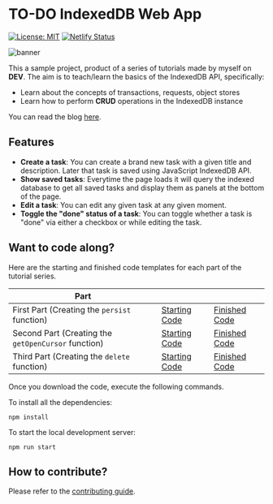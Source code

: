 # TO-DO IndexedDB Web App

[![License: MIT](https://img.shields.io/badge/License-MIT-green.svg)](https://github.com/DevTony101/js-todo-app-indexed_db/blob/master/LICENSE)
[![Netlify Status](https://api.netlify.com/api/v1/badges/1955bdc7-8239-4b5e-ac30-b817283b057e/deploy-status)](https://app.netlify.com/sites/indexed-todo-app/deploys)

![banner](https://github.com/DevTony101/js-todo-app-indexed_db/blob/master/banner.png)

This a sample project, product of a series of tutorials made by myself on **DEV**. The aim is to teach/learn the basics of the IndexedDB API, specifically:

- Learn about the concepts of transactions, requests, object stores
- Learn how to perform **CRUD** operations in the IndexedDB instance

You can read the blog [here](https://dev.to/devtony101/javascript-building-a-to-do-app-with-the-indexeddb-api-part-1-4382).

## Features

- **Create a task**: You can create a brand new task with a given title and description. Later that task is saved using JavaScript IndexedDB API.
- **Show saved tasks**: Everytime the page loads it will query the indexed database to get all saved tasks and display them as panels at the bottom of the page.
- **Edit a task**: You can edit any given task at any given moment.
- **Toggle the "done" status of a task**: You can toggle whether a task is "done" via either a checkbox or while editing the task.

## Want to code along?
Here are the starting and finished code templates for each part of the tutorial series.

| Part                                       |                                                                                                           |                                                                                                           |
| ------------------------------------------ | --------------------------------------------------------------------------------------------------------- | --------------------------------------------------------------------------------------------------------- |
| First Part (Creating the `persist` function) | [Starting Code](https://github.com/DevTony101/js-todo-app-indexed_db/releases/tag/starter-code-part-one)  | [Finished Code](https://github.com/DevTony101/js-todo-app-indexed_db/releases/tag/finished-code-part-one) |
| Second Part (Creating the `getOpenCursor` function) | [Starting Code](https://github.com/DevTony101/js-todo-app-indexed_db/releases/tag/starting-code-part-two) | [Finished Code](https://github.com/DevTony101/js-todo-app-indexed_db/releases/tag/finished-code-part-two) |
| Third Part (Creating the `delete` function) | [Starting Code](https://github.com/DevTony101/js-todo-app-indexed_db/releases/tag/starting-code-part-three) | [Finished Code](https://github.com/DevTony101/js-todo-app-indexed_db/releases/tag/finished-code-part-three) |

Once you download the code, execute the following commands.

To install all the dependencies:
```
npm install
```

To start the local development server:
```
npm run start   
```

## How to contribute?
Please refer to the [contributing guide](https://github.com/DevTony101/js-todo-app-indexed_db/blob/master/CONTRIBUTING.md).

